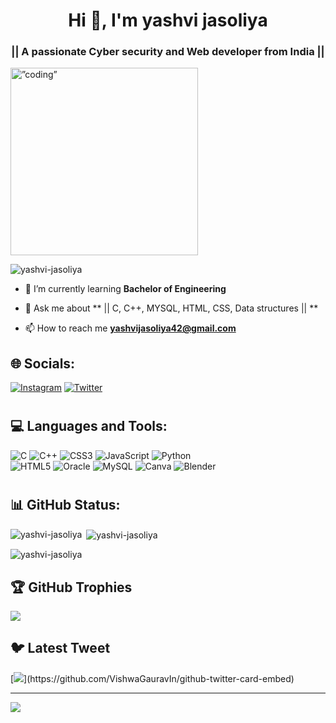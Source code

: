 
<h1 align="center">Hi 👋, I'm yashvi jasoliya</h1>
<h3 align="center">|| A passionate Cyber security and Web developer from India ||</h3>
<img align=”center” alt=”coding” width=”300” height="300" src="https://static.wixstatic.com/media/9be400_457e1609536042398548c52937e04b27~mv2.gif">

<p align="left"> <img src="https://komarev.com/ghpvc/?username=yashvi-jasoliya&label=Profile%20views&color=0e75b6&style=flat" alt="yashvi-jasoliya" /> </p>

- 🌱 I’m currently learning **Bachelor of Engineering**

- 💬 Ask me about ** || C, C++, MYSQL, HTML, CSS, Data structures || **

- 📫 How to reach me **yashvijasoliya42@gmail.com**


##  <h2 align="left">🌐 Socials: </h2>
[![Instagram](https://img.shields.io/badge/Instagram-%23E4405F.svg?logo=Instagram&logoColor=white)](https://instagram.com/yasu__jasoliya22) [![Twitter](https://img.shields.io/badge/Twitter-%231DA1F2.svg?logo=Twitter&logoColor=white)](https://twitter.com/@yashvijasoliya") 


# <h2 align="left">💻 Languages and Tools:</h2>
![C](https://img.shields.io/badge/c-%2300599C.svg?style=for-the-badge&logo=c&logoColor=white) ![C++](https://img.shields.io/badge/c++-%2300599C.svg?style=for-the-badge&logo=c%2B%2B&logoColor=white) ![CSS3](https://img.shields.io/badge/css3-%231572B6.svg?style=for-the-badge&logo=css3&logoColor=white) ![JavaScript](https://img.shields.io/badge/javascript-%23323330.svg?style=for-the-badge&logo=javascript&logoColor=%23F7DF1E) ![Python](https://img.shields.io/badge/python-3670A0?style=for-the-badge&logo=python&logoColor=ffdd54) <br> ![HTML5](https://img.shields.io/badge/html5-%23E34F26.svg?style=for-the-badge&logo=html5&logoColor=white) ![Oracle](https://img.shields.io/badge/Oracle-F80000?style=for-the-badge&logo=oracle&logoColor=white) ![MySQL](https://img.shields.io/badge/mysql-%2300f.svg?style=for-the-badge&logo=mysql&logoColor=white) ![Canva](https://img.shields.io/badge/Canva-%2300C4CC.svg?style=for-the-badge&logo=Canva&logoColor=white) ![Blender](https://img.shields.io/badge/blender-%23F5792A.svg?style=for-the-badge&logo=blender&logoColor=white)
# <h2 align="left">📊 GitHub Status:</h2>

<p><img align="left" src="https://github-readme-stats.vercel.app/api/top-langs?username=yashvi-jasoliya&show_icons=true&locale=en&layout=compact" alt="yashvi-jasoliya" /></p>

<p>&nbsp;<img align="center" src="https://github-readme-stats.vercel.app/api?username=yashvi-jasoliya&show_icons=true&locale=en" alt="yashvi-jasoliya" /></p>

<p><img align="center" src="https://github-readme-streak-stats.herokuapp.com/?user=yashvi-jasoliya&" alt="yashvi-jasoliya" /></p>




## 🏆 GitHub Trophies
![](https://github-profile-trophy.vercel.app/?username=yashvi-jasoliya&theme=radical&no-frame=false&no-bg=true&margin-w=4)

## 🐦 Latest Tweet
[![](https://gtce.itsvg.in/api?username=@yashvijasoliya")](https://github.com/VishwaGauravIn/github-twitter-card-embed)

---
[![](https://visitcount.itsvg.in/api?id=yashvi-jasoliya&icon=0&color=0)](https://visitcount.itsvg.in)

<!-- Proudly created with GPRM ( https://gprm.itsvg.in ) -->
